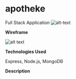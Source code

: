 # apotheke

Full Stack Application 
![alt-text](https://i.imgur.com/Uvvw5SD.png)


<strong>Wireframe</strong>

![alt text](https://i.imgur.com/4Q7icL3.png)

<strong>Technologies Used</strong>

Express, Node.js, MongoDB 
<br />

<strong>Description</strong>




